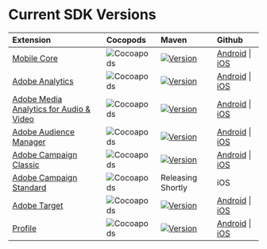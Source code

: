 # Current SDK Versions

| Extension | Cocopods | Maven | Github |
| :--- | :--- | :--- | :--- |
| [Mobile Core](../../using-mobile-extensions/mobile-core/) | ![Cocoapods](https://img.shields.io/cocoapods/v/ACPCore.svg?color=%23c17c3c&label=pod%20ACPCore&style=popout) | [![Version](https://img.shields.io/maven-central/v/com.adobe.marketing.mobile/sdk-core.svg?style=plastic)](https://mvnrepository.com/artifact/com.adobe.marketing.mobile/sdk-core) | [Android](https://github.com/Adobe-Marketing-Cloud/acp-sdks/tree/master/android) \| [iOS](https://github.com/Adobe-Marketing-Cloud/acp-sdks/tree/master/iOS/ACPCore) |
| [Adobe Analytics](../../using-mobile-extensions/adobe-analytics/) | ![Cocoapods](https://img.shields.io/cocoapods/v/ACPAnalytics.svg?color=%23c17c3c&label=pod%20ACPCore&style=popout) | [![Version](https://img.shields.io/maven-central/v/com.adobe.marketing.mobile/analytics.svg?style=plastic)](https://mvnrepository.com/artifact/com.adobe.marketing.mobile/analytics) | [Android](https://github.com/Adobe-Marketing-Cloud/acp-sdks/tree/master/android) \| [iOS](https://github.com/Adobe-Marketing-Cloud/acp-sdks/tree/master/iOS/ACPAnalytics) |
| [Adobe Media Analytics for Audio & Video](../../using-mobile-extensions/adobe-media-analytics/) | ![Cocoapods](https://img.shields.io/cocoapods/v/ACPMedia.svg?color=%23c17c3c&label=pod%20ACPMedia&style=popout) | [![Version](https://img.shields.io/maven-central/v/com.adobe.marketing.mobile/media.svg?style=plastic)](https://mvnrepository.com/artifact/com.adobe.marketing.mobile/media) | [Android](https://github.com/Adobe-Marketing-Cloud/acp-sdks/tree/master/android) \| [iOS](https://github.com/Adobe-Marketing-Cloud/acp-sdks/tree/master/iOS/ACPMedia) |
| [Adobe Audience Manager](../../using-mobile-extensions/adobe-audience-manager/) | ![Cocoapods](https://img.shields.io/cocoapods/v/ACPAudience.svg?color=%23c17c3c&label=pod%20ACPAudience&style=popout) | [![Version](https://img.shields.io/maven-central/v/com.adobe.marketing.mobile/audience.svg?style=plastic)](https://mvnrepository.com/artifact/com.adobe.marketing.mobile/audience) | [Android](https://github.com/Adobe-Marketing-Cloud/acp-sdks/tree/master/android) \| [iOS](https://github.com/Adobe-Marketing-Cloud/acp-sdks/tree/master/iOS/ACPAudience) |
| [Adobe Campaign Classic](../../using-mobile-extensions/adobe-campaignclassic/) | ![Cocoapods](https://img.shields.io/cocoapods/v/ACPCampaignClassic.svg?color=%23c17c3c&label=pod%20ACPCampaignClassic&style=popout) | [![Version](https://img.shields.io/maven-central/v/com.adobe.marketing.mobile/campaignclassic.svg?style=plastic)](https://mvnrepository.com/artifact/com.adobe.marketing.mobile/campaignclassic) | [Android](https://github.com/Adobe-Marketing-Cloud/acp-sdks/tree/master/android) \| [iOS](https://github.com/Adobe-Marketing-Cloud/acp-sdks/tree/master/iOS/ACPCampaignClassic) |
| [Adobe Campaign Standard](../../using-mobile-extensions/adobe-campaign-standard/) | ![Cocoapods](https://img.shields.io/cocoapods/v/ACPCampaign.svg?color=%23c17c3c&label=pod%20ACPCampaign&style=popout) | Releasing Shortly | iOS |
| [Adobe Target](../../using-mobile-extensions/adobe-target/) | ![Cocoapods](https://img.shields.io/cocoapods/v/ACPTarget.svg?color=%23c17c3c&label=pod%20ACPTarget&style=popout) | [![Version](https://img.shields.io/maven-central/v/com.adobe.marketing.mobile/target.svg?style=plastic)](https://mvnrepository.com/artifact/com.adobe.marketing.mobile/target) | [Android](https://github.com/Adobe-Marketing-Cloud/acp-sdks/tree/master/android) \| [iOS](https://github.com/Adobe-Marketing-Cloud/acp-sdks/tree/master/iOS/ACPTarget) |
| [Profile](../../using-mobile-extensions/profile/) | ![Cocoapods](https://img.shields.io/cocoapods/v/ACPUserProfile.svg?color=%23c17c3c&label=pod%20ACPUserProfile&style=popout) | [![Version](https://img.shields.io/maven-central/v/com.adobe.marketing.mobile/userprofile.svg?style=plastic)](https://mvnrepository.com/artifact/com.adobe.marketing.mobile/userprofile) | [Android](https://github.com/Adobe-Marketing-Cloud/acp-sdks/tree/master/android) \| [iOS](https://github.com/Adobe-Marketing-Cloud/acp-sdks/tree/master/iOS/ACPUserProfile) |


